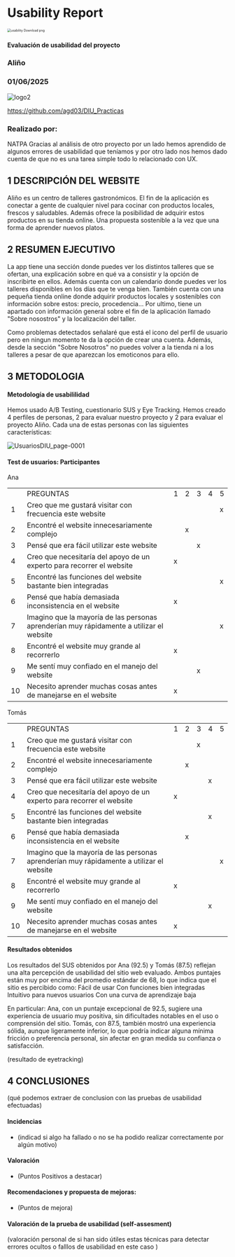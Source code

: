 # Usability Report



<img src="https://encrypted-tbn0.gstatic.com/images?q=tbn:ANd9GcRF017nhV-TFmNER2OM8UbXtdN6xwAKBYrv0i6onNfKu6Yn0BV0RK6aiOroeXl73LSY-B0&usqp=CAU" alt="usability Download png" style="zoom:50%;" />

#### Evaluación de usabilidad del proyecto 

### Aliño

### 01/06/2025





![logo2](https://github.com/user-attachments/assets/98bfe24d-835d-4a9f-951e-145c74ecae7f)


https://github.com/agd03/DIU_Practicas





### Realizado por:

NATPA
Gracias al análisis de otro proyecto por un lado hemos aprendido de
algunos errores de usabilidad que teníamos y por otro lado nos hemos 
dado cuenta de que no es una tarea simple todo lo relacionado con UX.











## 1 DESCRIPCIÓN DEL WEBSITE

Aliño es un centro de talleres gastronómicos. El fin de la aplicación es conectar a gente
de cualquier nivel para cocinar con productos locales, frescos y saludables. Además ofrece
la posibilidad de adquirir estos productos en su tienda online. Una propuesta
sostenible a la vez que una forma de aprender nuevos platos.

 



## 2 RESUMEN EJECUTIVO



La app tiene una sección donde puedes ver los distintos talleres que se ofertan,
una explicación sobre en qué va a consistir y la opción de inscribirte en ellos.
Además cuenta con un calendario donde puedes ver los talleres disponibles en los
días que te venga bien.
También cuenta con una pequeña tienda online donde adquirir productos locales y sostenibles
con información sobre estos: precio, procedencia...
Por ultimo, tiene un apartado con información general sobre el fin de la aplicación
llamado "Sobre nosostros" y la localización del taller.

Como problemas detectados señalaré que está el icono del perfil de usuario pero
en ningun momento te da la opción de crear una cuenta.
Además, desde la sección "Sobre Nosotros" no puedes volver a la tienda ni a los
talleres a pesar de que aparezcan los emoticonos para ello. 











## 3 METODOLOGIA 

#### Metodología de usabililidad


Hemos usado A/B Testing, cuestionario SUS y Eye Tracking.
Hemos creado 4 perfiles de personas, 2 para evaluar nuestro proyecto y 2 para evaluar el
proyecto Aliño. Cada una de estas personas con las siguientes características:

![UsuariosDIU_page-0001](https://github.com/user-attachments/assets/3c1c88bf-7f47-4239-8966-8dc0aadfc8c6)




 

#### Test de usuarios: Participantes



Ana

|   |   |   |   |   |   |   |
|---|---|---|---|---|---|---|
||PREGUNTAS|1|2|3|4|5|
|1|Creo que me gustará visitar con frecuencia este website|||||x|
|2|Encontré el website innecesariamente complejo||x||||
|3|Pensé que era fácil utilizar este website|||x|||
|4|Creo que necesitaría del apoyo de un experto para recorrer el website|x|||||
|5|Encontré las funciones del website bastante bien integradas|||||x|
|6|Pensé que había demasiada inconsistencia en el website|x|||||
|7|Imagino que la mayoría de las personas aprenderían muy rápidamente a utilizar el website|||||x|
|8|Encontré el website muy grande al recorrerlo|x|||||
|9|Me sentí muy confiado en el manejo del website|||x|||
|10|Necesito aprender muchas cosas antes de manejarse en el website|x|||||




Tomás

|   |   |   |   |   |   |   |
|---|---|---|---|---|---|---|
||PREGUNTAS|1|2|3|4|5|
|1|Creo que me gustará visitar con frecuencia este website|||x|||
|2|Encontré el website innecesariamente complejo||x||||
|3|Pensé que era fácil utilizar este website||||x||
|4|Creo que necesitaría del apoyo de un experto para recorrer el website|x|||||
|5|Encontré las funciones del website bastante bien integradas||||x||
|6|Pensé que había demasiada inconsistencia en el website||x||||
|7|Imagino que la mayoría de las personas aprenderían muy rápidamente a utilizar el website|||||x|
|8|Encontré el website muy grande al recorrerlo|x|||||
|9|Me sentí muy confiado en el manejo del website||||x||
|10|Necesito aprender muchas cosas antes de manejarse en el website|x|||||




#### Resultados obtenidos



Los resultados del SUS obtenidos por Ana (92.5) y Tomás (87.5) reflejan una alta percepción de usabilidad del sitio web evaluado.
Ambos puntajes están muy por encima del promedio estándar de 68, lo que indica que el sitio es percibido como:
Fácil de usar
Con funciones bien integradas
Intuitivo para nuevos usuarios
Con una curva de aprendizaje baja

En particular:
Ana, con un puntaje excepcional de 92.5, sugiere una experiencia de usuario muy positiva, sin dificultades notables en el uso o comprensión del sitio.
Tomás, con 87.5, también mostró una experiencia sólida, aunque ligeramente inferior, lo que podría indicar alguna mínima fricción o preferencia personal,
sin afectar en gran medida su confianza o satisfacción.



(resultado de eyetracking)









## 4 CONCLUSIONES 



(qué podemos extraer de conclusion con las pruebas de usabilidad efectuadas)



#### Incidencias

* (indicad si algo ha fallado o no se ha podido realizar correctamente por algún motivo)



#### Valoración 

* (Puntos Positivos a destacar)



#### Recomendaciones y propuesta de mejoras: 

* (Puntos de mejora)







#### Valoración de la prueba de usabilidad (self-assesment)

(valoración personal de si han sido útiles estas técnicas para detectar errores ocultos o falllos de usabilidad en este caso )
